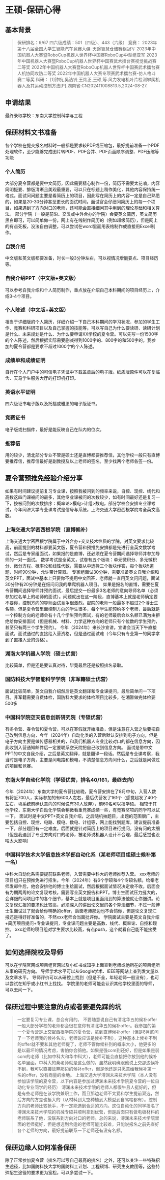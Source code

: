 # 王硕-保研心得

## 基本背景

> 保研排名：9/67
> 四六级成绩：501（四级）、443（六级）
> 竞赛：
> 2023年第十八届全国大学生智能汽车竞赛大疆-天途智慧仓储赛组冠军
> 2023年中国机器人大赛暨RoboCup机器人世界杯中国赛RoboCup中型组亚军
> 2023年中国机器人大赛暨RoboCup机器人世界杯中国赛武术擂台赛视觉挑战赛二等奖
> 2022年中国机器人大赛暨RoboCup机器人世界杯中国赛武术擂台赛人机协同攻防二等奖
> 2022年中国机器人大赛专项赛武术擂台赛-仿人格斗赛二等奖
> 科研：
> [1]钟杭,吴洁铃,王炜正,王硕,等.风力发电机叶片检测攀爬机器人及其运动控制方法[P].湖南省:CN202411008813.5,2024-08-27.

## 申请结果

最终录取学校：东南大学控制科学与工程

## 保研材料文书准备

各个学校在提交报名材料时一般都是要求较PDF或压缩包，最好提前准备一个PDF处理软件，至少能够完成图片转PDF、PDF合并、PDF页面顺序调整、PDF压缩等功能

### 个人简历

大部分夏令营都是要中文简历，因此需要精心制作一份，简历不需要太花哨，内容简明扼要、排版清晰且美观最重要，可以只在标题上稍作美化，其他内容保持统一格式。面试问问题主要是看简历上的项目，因此写在简历上的内容一定是自己熟悉的，如果是20-30分钟甚至更长的面试时间，面试官会仔细问简历上的每一个项目，如果遇到了方向对口的老师，还可能会直接细问其中用到的理论基础和相关算法。
部分学院（一般是前沿、交叉或中外合办的学院）会要英文简历，英文简历黑白即可，可以简单做一份，网上有在线制作简历的（例如超级简历），但是网上的有点死板，没法自由调整，可以尝试在word里面用表格制作或直接用Excel制作。

### 自我介绍

中文版和英文版都要准备，时长一般3分钟左右，可以视情况增删要点、项目经历等。

### 自我介绍PPT（中文版+英文版）

可以参考自我介绍和个人简历制作，重点放在介绍自己本科期间的项目经历上，介绍3-4个项目。

### 个人陈述（中文版+英文版）

相当于详细版的个人简历，详细介绍一下自己本科期间的学习状况，参加的学生工作、竞赛和科研项目以及自己掌握的技能等，可以写自己为什么要读研、读研计划是什么、未来规划是什么、为什么要申请XX学校的夏令营。可以先写一份1500字的个人陈述，然后根据实际需要删减得到1000字的、800字的和500字的，我参加的夏令营都是要求不超过1000字的个人陈述。

### 成绩单和成绩证明

自行在个人门户中的可信电子凭证中下载盖章后的电子版。纸质版原件可以在复临舍、天马学生服务大厅的打印机打印。

### 英语水平证明

四六级证书电子版以及托福或雅思的电子版证书。

### 竞赛证书

电子版或扫描件，最好是能反映自己在队内的位次。

### 推荐信

用的较少，清北部分专业不管是硕士还是直博都要推荐信，其他学校一般只有直博要推荐信，推荐信最好是副教授及以上老师的签名，至少找两个老师各签一份。

## 夏令营预推免经验介绍分享

如果有时间建议提前复习专业课，按照我被问到的频率来说，自控、现控、线代和高数这四门课被问的最多，其他专业课被问的次数较少，如有时间最好还是复习一下，按被问到的次数排序：概率论>模电>计组>数电。部分学校会安排专业课考试，今年同济大学专业课考试是信号与系统，上海交通大学密西根学院考全英文高数。

### 上海交通大学密西根学院（直博候补）

上海交通大学密西根学院属于中外合办+交叉技术性质的学院，对英文要求比较高，前面提到的材料都要英文版，夏令营和预推免安排都是先进行全英文数学考试，然后是专家组面试，如果报的是直博，还必须在夏令营期间选择导师并参加导师的一对一面试。
数学考试是全英文，试卷有五个板块：单元微积分、多元微积分、微分方程、概率论和线性代数，需要从中选择三个板块作答，每个板块5道题，时间90分钟，允许带计算器。
专家组面试30分钟，需要准备英文自我介绍和英文PPT，面试中基本上只要你不提用中文回答，老师就一直用英文问问题，面试30分钟有20分钟是在细问问我的攀爬机器人项目。
如果是报名的直博，需要在夏令营期间选择导师并预约面试，最后提交一份最多3名老师的意向导师名单（必须参加过名单上的老师的面试）。问题就出在这一阶段，直博基本上就是老师确定要不要你，控制方向的导师面试竞争很激烈。密院的老师一般最多不超过2个博士生名额。但是夏令营里面控制方向的学生很多，每个学生能预约多个老师，最后就是一个控制方向的老师会有十几个学生预约面试，有的老师最后会以名额已满为由拒绝给你安排面试（但是机械、材料、力学这种方向的老师只有个位数的学生预约，甚至只有两三个学生预约）。
今年（2024年）来长沙宣讲，宣讲会当天下午直接面试，面试通过的直接给入营资格，但是通过面试难（今年只有专业第一的同学拿到了直接入营的资格）。

### 湖南大学机器人学院（硕士优营）

比较简单，但是还是要认真对待，毕竟最后还是按照排名录取。

### 国防科技大学智能科学学院（非军籍硕士优营）

面试比较简单，英文自我介绍然后是英文翻译和专业课提问，最后简单问一下项目。非军籍需要自费体检，国防科大要求的体检项目比较多，在湘雅做完体检要500多

### 中国科学院空天信息创新研究院（专硕优营）

有冬令营、春令营和夏令营，可以在寒假就开始准备，但是注意在入营之后要把自己改到信息方向，今年（2024年）自动化类的入营后默认安排到电子方向，但是电子方向主要是做传感器相关的，和我们机器人专业比较对口的都在信息方向，因此收到入营通知邮件后一定要联系空天院把自己改到信息方向。
面试是带中文PPT的中文自我介绍，之后是英文翻译，就是翻译一段话。然后是专业课考察，我当时是电子方向，主要是问电路和模电，不清楚信息方向问什么，之后就是问做过的项目和竞赛。

### 东南大学自动化学院（学硕优营，排名40/161，最终去向）

今年（2024年）东南大学的夏令营比较晚，夏令营安排在了8月中旬，入营人数有将近700人，实际参加的有600人左右，最后优营发了161个（感觉超发了40个左右，填系统前确认意向的时候说有30人放弃），前60名可以报学硕。
相较于其他学校，东南大学自动化学院会稍微看重竞赛成绩一些，有竞赛奖项的同学可以试一下。
面试时是中文PPT+英文自我介绍，之后随机抽题目，出题的范围很广，主要包括自控、现控、电路、模电、数电、计组等，网上能找到题库，建议提前准备一下，部分题目有一定难度。后面就是针对简历上的项目进行提问，没有问的太细（但是我遇到了专业方向对口的老师，被老师说机器人设计不合理，最后感觉也没啥太大影响）

### 中国科学技术大学信息技术学部自动化系（某老师项目组硕士候补第一名）

中科大自动化系需要提前联系老师，入营需要中科大的老师推荐入营。
xxx老师的项目组只在预推免进行招生，今年（2024年）有6个学硕和4个专硕名额。给秦老师发邮件后，他会安排他的博士生给面试，然后根据面试情况决定收不收。后面会有为期两周的论文复现考核，需要写全英文报告和PPT。博士生面试压力挺大的，会详细的问项目中的各个细节，基本上就是项目里面用到的算法他就让你细讲。论文复现汇报的要求也比较高，必须深入的讲出论文里的各个算法细节，不过一般博士生面试过了就会给你明确的offer，后面老师那边也不会鸽你，但是论文复现汇报还是得好好准备的，不然xxx老师会当面批评你。
学院面试主要是英文自我介绍+简历项目提问+专业课提问，专业课问题主要是高数、线代、概率论、自控和现控。
xxx老师的项目组对学生要求比较高，有点push，这个就看自己能不能接受了。

## 如何选择院校及导师

可以在学院官网或项目组官网以及小红书或知乎上面查到老师或他所在的项目组所从事的研究方向。
导师学术水平可以从Google学术、IEEE等网站上查到发文量以及文章水平。
导师评价可以从研控上找到（但是不全，年轻老师一般没有），也可以尝试在知乎或小红书上找找。
学院里的老师可能会认识其他学校里面的导师，可以去问一下。

## 保研过程中要注意的点或者要避免踩的坑

> 一定要复习专业课，总会有用的。
> 不要随意说自己有清北华五的候补offer
一般大部分学校的老师都会很在意你有清北华五的候补offer。我参加的第一个夏令营是上交密西根学院的夏令营，拿到直博候补offer（但是8月底问了一下老师我的候补名次，老师说应该是候补不到），这种基本上候补不到的offer就不要和其他老师提了，老师不管你候补到的概率大小，他更多的是以最坏的情况考虑，害怕你会鸽他。如果是强com到还好，但是如果是弱com的老师（比如中科大和华中科大），老师可能会直接把你放到他的候补名单里面。中科大的秦老师就是这么做的，虽然我明确跟他说上交那边候补不到，我可以直接放弃那边的候补offer，但是他还是只愿意给我候补第一名的offer，没有商量的余地。
> 上海交通大学溥渊未来技术学院（本人没有参加该学院的夏令营，以下内容是参加过溥渊未来技术学院夏令营的一位自动化专业同学的经历）
溥渊未来技术学院的老师人都很牛且人挺好的，但是有些老师是在该学院兼职工作，而且那边老师不太爱和学生提前双选，然后方向的方差也挺大的（从材料到太空种植到大模型到自驾啥都有）。控制方向的老师比较抢手，不一定能选到合适的方向。这位自动化的同学报名了溥渊未来技术学院的机械专硕并顺利拿到优营，但是后面只有做电极材料的老师联系了他，没联系到方向对口的老师。总的来说，溥渊未来技术学院里面的老师挺好，但是想选到合适的老师可能比较难，只能说报名之前先查好各个老师的方向，最好提前联系一下老师还有没有名额。

## 保研边缘人如何准备保研
除了正常参加夏令营（排名可以写自己最高的排名）之外，还可以关注一些特殊招生途径，比如国防科技大学的国防科工计划、工程硕博、研究生支教团等，这些特殊招生途径的要求更为宽松，可以多尝试一下。

